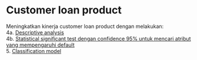 # Customer loan product

Meningkatkan kinerja customer loan product dengan melakukan:<br>
4a. [Descriptive analysis](https://github.com/imamsutono/credit-default-py/blob/master/descriptive_analysis.py)<br>
4b. [Statistical significant test dengan confidence 95% untuk mencari atribut yang mempengaruhi default](https://github.com/imamsutono/credit-default-py/blob/master/default_determinant.py)<br>
5. [Classification model](https://github.com/imamsutono/credit-default-py/blob/master/classification_model.py)